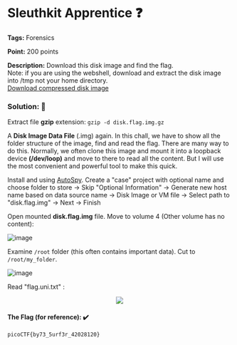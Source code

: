 # Sleuthkit Apprentice ❓

**Tags:** Forensics

**Point:** 200 points

**Description:** 
Download this disk image and find the flag.<br>
Note: if you are using the webshell, download and extract the disk image into /tmp not your home directory.<br>
[Download compressed disk image](https://mega.nz/file/VwUgyQaJ#odwFUesiJDSHmZATifv0puw6xjV4Z0tgUI4ABP2FJKM)

### Solution: 💯

Extract file **gzip** extension: `gzip -d disk.flag.img.gz`

A **Disk Image Data File** (.img) again. In this chall, we have to show all the folder structure of the image, find and read the flag. There are many way to do this. Normally, we often clone this image and mount it into a loopback device **(/dev/loop)** and move to there to read all the content. But I will use the most convenient and powerful tool to make this quick.

Install and using [AutoSpy](https://www.sleuthkit.org/autopsy/). Create a "case" project with optional name and choose folder to store -> Skip "Optional Information" -> Generate new host name based on data source name -> Disk Image or VM file -> Select path to "disk.flag.img" -> Next -> Finish

Open mounted **disk.flag.img** file. Move to volume 4 (Other volume has no content):

![image](https://user-images.githubusercontent.com/48288606/159490676-8377f7c1-139d-453f-84b6-cf7f9f46a842.png)


Examine `/root` folder (this often contains important data). Cut to `/root/my_folder`.

![image](https://user-images.githubusercontent.com/48288606/159491241-2282c175-bcf6-40ea-84e6-aa0a7d4a3495.png)

 Read "flag.uni.txt" :

<p align="center"><img src="https://user-images.githubusercontent.com/48288606/159491694-0fd85901-98f1-4182-bc9d-72edba225d77.png" ></p>


#### The Flag (for reference): ✔️
```
picoCTF{by73_5urf3r_42028120}
```

